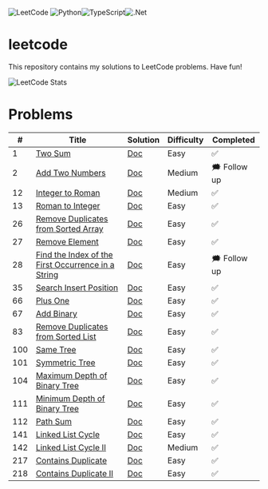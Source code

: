 ![LeetCode](https://img.shields.io/badge/LeetCode-000000?style=for-the-badge&logo=LeetCode&logoColor=#d16c06) ![Python](https://img.shields.io/badge/python-3670A0?style=for-the-badge&logo=python&logoColor=ffdd54)![TypeScript](https://img.shields.io/badge/typescript-%23007ACC.svg?style=for-the-badge&logo=typescript&logoColor=white)![.Net](https://img.shields.io/badge/.NET-5C2D91?style=for-the-badge&logo=.net&logoColor=white)
# leetcode 
This repository contains my solutions to LeetCode problems.
Have fun!

![LeetCode Stats](https://leetcard.jacoblin.cool/Vardyng?theme=dark&font=B612%20Mono)

# Problems

| # | Title | Solution | Difficulty | Completed
|---| ----- | -------- | ---------- | --------- |
|1|[Two Sum](https://leetcode.com/problems/two-sum/)| [Doc](1.%20Two%20Sum/README.md)|Easy| ✅ |
|2| [Add Two Numbers](https://leetcode.com/problems/add-two-numbers/) | [Doc](2.%20Add%20Two%20Numbers/README.md) | Medium | 🗯️ Follow up |
|12 | [Integer to Roman](https://leetcode.com/problems/integer-to-roman/) | [Doc](12.%20Integer%20to%20Roman/README.md) | Medium | ✅ |
|13 | [Roman to Integer](https://leetcode.com/problems/roman-to-integer/) | [Doc](13.%20Roman%20to%20Integer/README.md) | Easy | ✅ |
|26 | [Remove Duplicates from Sorted Array](https://leetcode.com/problems/remove-duplicates-from-sorted-array/) | [Doc](26.%20Remove%20Duplicates%20from%20Sorted%20Array/README.md) | Easy | ✅ |
|27 | [Remove Element](https://leetcode.com/problems/remove-element/) | [Doc](27.%20Remove%20Element/README.md) | Easy | ✅ |
|28 | [Find the Index of the First Occurrence in a String](https://leetcode.com/problems/find-the-index-of-the-first-occurrence-in-a-string/) | [Doc](28.%20Find%20the%20Index%20of%20the%20First%20Occurrence%20in%20a%20String/README.md) | Easy | 🗯️ Follow up |
|35 | [Search Insert Position](https://leetcode.com/problems/search-insert-position/) | [Doc](35.%20Search%20Insert%20Position/README.md) | Easy | ✅ |
|66 | [Plus One](https://leetcode.com/problems/plus-one/) | [Doc](66.%20Plus%20One/README.md) | Easy | ✅ |
|67 | [Add Binary](https://leetcode.com/problems/add-binary/) | [Doc](67.%20Add%20Binary/README.md) | Easy | ✅ |
|83 | [Remove Duplicates from Sorted List](https://leetcode.com/problems/remove-duplicates-from-sorted-list/) | [Doc](83.%20Remove%20Duplicates%20from%20Sorted%20List/README.md) | Easy | ✅ | 
|100 | [Same Tree](https://leetcode.com/problems/same-tree/) | [Doc](100.Same%20Tree/README.md) | Easy | ✅ |
|101 | [Symmetric Tree](https://leetcode.com/problems/symmetric-tree/) | [Doc](101.%20Symmetric%20Tree/README.md) | Easy | ✅ |
|104 | [Maximum Depth of Binary Tree](https://leetcode.com/problems/maximum-depth-of-binary-tree) | [Doc](104.%20Maximum%20Depth%20of%20Binary%20Tree) | Easy | ✅ |
|111 | [Minimum Depth of Binary Tree](https://leetcode.com/problems/minimum-depth-of-binary-tree/) | [Doc](111.%20Minimum%20Depth%20of%20Binary%20Tree/README.md) | Easy | ✅ |
|112 | [Path Sum](https://leetcode.com/problems/path-sum/) | [Doc](112.%20Path%20Sum/README.md) | Easy | ✅ |
|141 | [Linked List Cycle](https://leetcode.com/problems/linked-list-cycle/) | [Doc](141.%20Linked%20List%20Cycle/README.md) | Easy | ✅ |
|142 | [Linked List Cycle II](https://leetcode.com/problems/linked-list-cycle-ii/) | [Doc](142.%20Linked%20List%20Cycle%20II/README.md) | Medium | ✅ |
|217 | [Contains Duplicate](https://leetcode.com/problems/contains-duplicate/) | [Doc](217.%20Contains%20Duplicate/README.md) | Easy | ✅ |
|218 | [Contains Duplicate II](https://leetcode.com/problems/contains-duplicate-ii/) | [Doc](218.%20Contains%20Duplicate%20II/README.md) | Easy | ✅ |